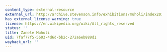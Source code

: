 ```yaml
---
content_type: external-resource
external_url: http://archive.stevenson.info/exhibitions/muholi/index2010.htm
has_external_license_warning: true
license: https://en.wikipedia.org/wiki/All_rights_reserved
status: ''
title: Zanele Muholi
uid: 7faf77f5-5603-4d6d-bb2c-272a6eb889d1
wayback_url: ''
---
```

